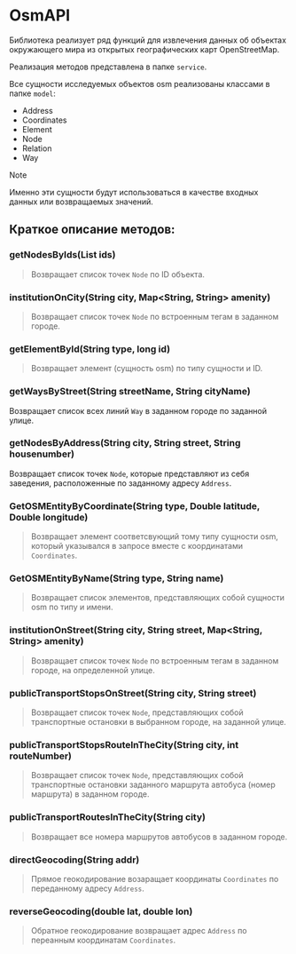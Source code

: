 # **OsmAPI**
Библиотека реализует ряд функций для извлечения данных об объектах окружающего мира из открытых географических карт OpenStreetMap. 

Реализация методов представлена в папке `service`.

Все сущности исследуемых объектов osm реализованы классами в папке `model`:
+ Address
+ Coordinates
+ Element
+ Node
+ Relation
+ Way

> [!NOTE]
> Именно эти сущности будут использоваться в качестве входных данных или возвращаемых значений.

## **Краткое описание методов:**
### getNodesByIds(List<Long> ids)
> Возвращает список точек `Node` по ID объекта.

### institutionOnCity(String city, Map<String, String> amenity)
> Возвращает список точек `Node` по встроенным тегам в заданном городе.

### getElementById(String type, long id) 
> Возвращает элемент (сущность osm) по типу сущности и ID.

### getWaysByStreet(String streetName, String cityName)
Возвращает список всех линий `Way` в заданном городе по заданной улице.

### getNodesByAddress(String city, String street, String housenumber)
Возвращает список точек `Node`, которые представляют из себя заведения, расположенные по заданному адресу `Address`.

### GetOSMEntityByCoordinate(String type, Double latitude, Double longitude)
> Возвращает элемент соответсвующий тому типу сущности osm, который указывался в запросе вместе с координатами `Coordinates`.
  
### GetOSMEntityByName(String type, String name)
> Возвращает список элементов, представляющих собой сущности osm по типу и имени.

### institutionOnStreet(String city, String street, Map<String, String> amenity)
> Возвращает список точек `Node` по встроенным тегам в заданном городе, на определенной улице.

### publicTransportStopsOnStreet(String city, String street)
> Возвращает список точек `Node`, представляющих собой транспортные остановки в выбранном городе, на заданной улице.

### publicTransportStopsRouteInTheCity(String city, int routeNumber)
> Возвращает список точек `Node`, представляющих собой транспортные остановки заданного маршрута автобуса (номер маршрута) в заданном городе.

### publicTransportRoutesInTheCity(String city)
> Возвращает все номера маршрутов автобусов в заданном городе.

### directGeocoding(String addr)
> Прямое геокодирование возаращает координаты `Coordinates` по переданному адресу `Address`.

### reverseGeocoding(double lat, double lon)
> Обратное геокодирование возвращает адрес `Address` по переанным координатам `Coordinates`.
